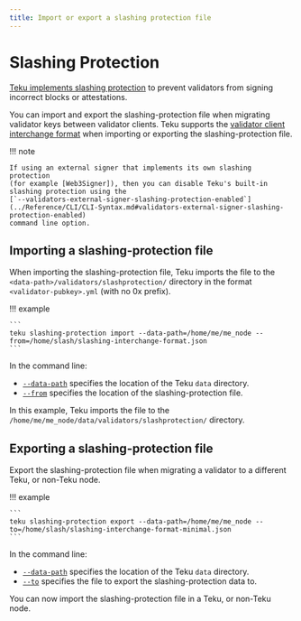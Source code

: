 ```yaml
---
title: Import or export a slashing protection file
---
```


# Slashing Protection

[Teku implements slashing protection] to prevent validators from signing incorrect
blocks or attestations.

You can import and export the slashing-protection file when migrating validator keys between
validator clients. Teku supports the [validator client interchange format] when importing or
exporting the slashing-protection file.

!!! note

    If using an external signer that implements its own slashing protection
    (for example [Web3Signer]), then you can disable Teku's built-in slashing protection using the
    [`--validators-external-signer-slashing-protection-enabled`](../Reference/CLI/CLI-Syntax.md#validators-external-signer-slashing-protection-enabled)
    command line option.

## Importing a slashing-protection file

When importing the slashing-protection file, Teku imports the file to the
`<data-path>/validators/slashprotection/` directory in the format `<validator-pubkey>.yml`
(with no 0x prefix).

!!! example

    ```
    teku slashing-protection import --data-path=/home/me/me_node --from=/home/slash/slashing-interchange-format.json
    ```

In the command line:

* [`--data-path`](../Reference/CLI/Subcommands/Slashing-Protection.md#data-path) specifies the
    location of the Teku `data` directory.
* [`--from`](../Reference/CLI/Subcommands/Slashing-Protection.md#from) specifies the location of the
    slashing-protection file.

In this example, Teku imports the file to the `/home/me/me_node/data/validators/slashprotection/` directory.

## Exporting a slashing-protection file

Export the slashing-protection file when migrating a validator to a different Teku, or non-Teku
node.

!!! example

    ```
    teku slashing-protection export --data-path=/home/me/me_node --to=/home/slash/slashing-interchange-format-minimal.json
    ```

In the command line:

* [`--data-path`](../Reference/CLI/Subcommands/Slashing-Protection.md#data-path_1) specifies the location of the
    Teku `data` directory.
* [`--to`](../Reference/CLI/Subcommands/Slashing-Protection.md#to) specifies the file to export the
    slashing-protection data to.

You can now import the slashing-protection file in a Teku, or non-Teku node.

<!--links -->
[Teku implements slashing protection]: ../Concepts/Slashing-Protection.md
[data path directory when starting Teku]: ../Reference/CLI/CLI-Syntax.md#data-path
[validator client interchange format]: https://eips.ethereum.org/EIPS/eip-3076
[Web3Signer]: https://docs.web3signer.consensys.net/en/latest/
